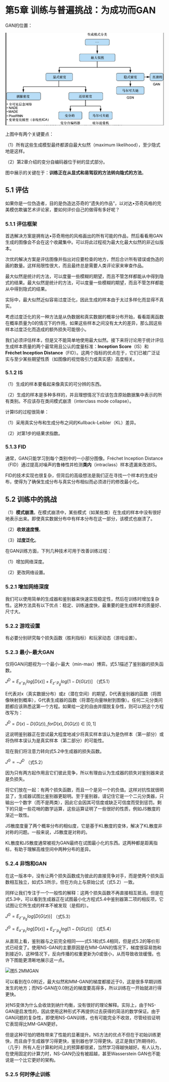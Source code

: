 # 第5章 训练与普遍挑战：为成功而GAN

GAN的位置：

![图5.1GAN的位置](./figures/图5.1GAN的位置.jpg)

上图中有两个关键要点：

（1）所有这些生成模型最终都源自最大似然（maximum likelihood），至少隐式地是这样。

（2）第2章介绍的变分自编码器位于树的显式部分。

图中展示的关键在于：**训练正在从显式和易驾驭的方法转向隐式的方法**。

## 5.1 评估

如果你是一位伪造者，目的是伪造达芬奇的“遗失的作品”，以对达•芬奇风格的完美模仿欺骗艺术评论家，要如何评价自己的做得有多好呢？

### 5.1.1 评估框架

首选解决方案是拥有达•芬奇用他的风格画出的所有可能的作品，然后看看用GAN生成的图像会不会在这个收藏集中。可以将此过程视为最大化最大似然的非近似版本。

次优的解决方案是评估图像并指出对应要检查的地方，然后合计所有错误或伪造的画的数量。这样局限性很大，而且最终总是需要人类评论家来审查作品。

最大似然是统计的方法，可以度量一些模糊的期望，而且不管怎样都能从中得到隐式的结果。最大似然是统计的方法，可以度量一些模糊的期望，而且不管怎样都能从中得到隐式的结果。

实际中，最大似然近似容易过度泛化，因此生成的样本由于太过多样化而显得不真实。

考虑过度泛化的另一种方法是从伪数据和真实数据的概率分布开始，看看距离函数在概率质量为0的情况下的作用。如果这些样本之间没有太大的差异，那么因这些样本过度泛化而造成的额外损失可能很小。

我们必须评估样本，但是又不能简单地使用最大似然。接下来将讨论用于统计评估生成样本质量的两个最常用且公认的度量标准：**Inception Score**（IS）和**Fréchet Inception Distance**（FID）。这两个指标的优点在于，它们已被广泛证实与至少某些期望性质（如图像的视觉吸引力或真实感）高度相关。

### 5.1.2 IS

（1）生成的样本要看起来像真实的可分辨的东西。

（2）生成的样本是多种多样的，并且理想情况下应该包含原始数据集中表示的所有类别。不应该存在类间模式崩溃（interclass mode collapse）。

计算IS的过程很简单：

（1）采用真实分布和生成分布之间的Kullback-Leibler（KL）差异。

（2）对第1步的结果求指数。

### 5.1.3 FID

通常，GAN只能学习到每个类别中的一小部分图像。Fréchet Inception Distance（FID）通过提高对噪声的鲁棒性并检测**类内**（intraclass）样本遗漏来改进IS。

FID的技术实现也很复杂，但背后的高级想法是我们正在寻找一个样本的生成分布，使得为了确保生成分布与真实分布相似而必须进行的修改最小化。

## 5.2 训练中的挑战

（1）**模式崩溃**。在模式崩溃中，某些模式（如某些类）在生成的样本中没有很好地表示出来。即使真实数据分布中有样本分布在这一部分，该模式也崩溃了。

（2）**收敛速度慢**。

（3）**过度泛化**。

在GAN训练方面，下列几种技术可用于改善训练过程：

（1）增加网络深度。

（2）更改网络设置。

### 5.2.1 增加网络深度

我们可以使用简单的生成器和鉴别器来快速实现稳定性，然后在训练时增加复杂性。这种方法具有以下优点：稳定、训练速度快，最重要的是生成样本的质量好、尺寸大。

### 5.2.2 游戏设置

有必要分别研究每个损失函数（胜利指标）和玩家动态（游戏设置）。

### 5.2.3 最小-最大GAN

仅将GAN问题视为一个最小-最大（min-max）博弈。式5.1描述了鉴别器的损失函数。

$J^D=E_{x^-p_r}log[D(x)]+E_{z^-P_g}log[1-D(G(z))]$ （式5.1）

E代表对x（真实数据分布）或z（潜在空间）的期望，D代表鉴别器的函数（将图像映射到概率），G代表生成器的函数（将潜在向量映射到图像）。任何二元分类问题都应该熟悉这第一个方程。如果给一定的自由并摆脱复杂性，则可以把这个方程改写为：

$J^D=D(x)-D(G(z)),for D(x),D(G(z))\in [0, 1]$

这说明鉴别器正在尝试最大程度地减少将真实样本误认为是伪样本（第一部分）或将伪样本误认为是真实样本（第二部分）的可能性。

现在我们将注意力转向式5.2中生成器的损失函数。

$J^G=-J^D$ （式5.2）

因为只有两方起作用且它们彼此竞争，所以有理由认为生成器的损失对鉴别器来说是负损失。

将它们放在一起：有两个损失函数，而且一个是另一个的负值。这样对抗性就很明显了，生成器试图比鉴别器更聪明。至于鉴别器，请记住它是一个二元分类器，只输出一个数字（而不是两类），因此它会因其可信度或缺乏可信度而受到惩罚。剩下的只是一些花哨的数学运算，这些运算证明了一些很好的性质，例如JS散度的渐近一致性。

JS散度度量了两个概率分布的相似度，它是基于KL散度的变体，解决了KL散度非对称的问题。一般来说，JS散度是对称的。

KL散度和JS散度通常被视为GAN最终在试图最小化的东西。这两种都是距离指标，有助于理解高维空间中两种分布的差异。

### 5.2.4 非饱和GAN

在这一版本中，没有让两个损失函数成为彼此的直接竞争对手，而是使两个损失函数相互独立，如式5.3所示，但在方向上与原始公式（式5.2）一致。

同样让我们专注于一个一般性的解释：这两个损失函数不再直接相互抵消。但是在式5.3中，可以看到生成器正在试图最小化方程式5.4中鉴别器第二项的相反项，它试图让它所生成的样本不被发现（是假的）。

$J^G=E_{z^-p_g}log[D(G(z))]$ （式5.3）

$J^G=E_{x^-p_r}log[D(x)]+E_{z^-p_g}log[1-D(G(z))]$ （式5.4）

从直观上看，鉴别器与之前完全相同——式5.1和式5.4相同，但是式5.2的等价形式已经变了。使用NS-GAN的主要原因是在MM-GAN的情况下，梯度很容易饱和到接近0，这种情况下，反向传播的权重更新为0或很小，从而导致收敛缓慢。也许下图能更清晰地展示这一点。

![图5.2MMGAN](./figures/图5.2MMGAN.jpg)

可以看到在0.0附近，最大似然和MM-GAN的梯度都接近于0，这是很多早期训练发生的地方；而NS-GAN在0.0附近的梯度要高得多，所以训练在一开始就进行得更快。

对NS变体为什么会收敛到纳什均衡，没有很好的理论解释。实际上，由于NS-GAN是启发性的，因此使用这种形式不再提供过去获得的简洁的数学保证。由于GAN问题的复杂性，即使用NS-GAN训练，也有可能完全不收敛，尽管经验证明它表现得比MM-GAN更好。

但是这种可怕的牺牲带来了性能的显著提升。NS方法的优点不但在于初始训练更快，而且由于生成器学习得更快，鉴别器也学习得更快。这正是我们所期待的，（几乎）所有人在计算和时间上的预算都很紧，当然学习得越快越好。有人认为，在使用固定的计算力时，NS-GAN仍没有被超越，甚至Wasserstein GAN也不能说是一个比它更好的架构。

### 5.2.5 何时停止训练
